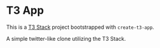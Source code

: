 # T3 App

This is a [T3 Stack](https://create.t3.gg/) project bootstrapped with `create-t3-app`.

A simple twitter-like clone utilizing the T3 Stack.
